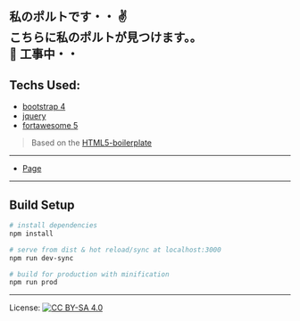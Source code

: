 <strong>私のポルトです・・</strong> :v:
<br/>
<strong>こちらに私のポルトが見つけます。。</strong>
<br/>
:construction: 工事中・・
<br/>
--

## Techs Used:

- [bootstrap 4](http://getbootstrap.com)
- [jquery](http://jquery.net)
- [fortawesome 5](http://fontawesome.com)

> Based on the [HTML5-boilerplate](https://github.com/h5bp/html5-boilerplate)

---
* [Page](https://ah-salah.github.io/portfolio/)
---
## Build Setup

``` bash
# install dependencies
npm install

# serve from dist & hot reload/sync at localhost:3000
npm run dev-sync

# build for production with minification
npm run prod

```

***
License: [![CC BY-SA 4.0](https://img.shields.io/badge/License-CC%20BY--SA%204.0-lightgrey.svg "CC")](https://creativecommons.org/licenses/by-sa/4.0/)